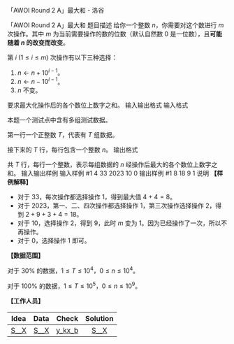 



「AWOI Round 2 A」最大和 - 洛谷














「AWOI Round 2 A」最大和
题目描述
给你一个整数 $n$，你需要对这个数进行 $m$ 次操作。其中 $m$ 为当前需要操作的数的位数（默认自然数 $0$ 是一位数），且**可能随着 $n$ 的改变而改变**。

第 $i$ $(1\leqslant i \leqslant m)$ 次操作有以下三种选择：

1. $n\gets n+10^{i-1}$。
2. $n\gets n-10^{i-1}$。
3. $n$ 不变。

要求最大化操作后的各个数位上数字之和。
输入输出格式
输入格式

本题一个测试点中含有多组测试数据。

第一行一个正整数 $T$，代表有 $T$ 组数据。

接下来的 $T$ 行，每行包含一个整数 $n$。
输出格式

共 $T$ 行，每行一个整数，表示每组数据的 $n$ 经操作后最大的各个数位上数字之和。
输入输出样例
输入样例 #1
4
33
2023
10
0
输出样例 #1
8
18
9
1
说明
**【样例解释】**
- 对于 $33$，每次操作都选择操作 $1$，得到最大值 $4+4=8$。
- 对于 $2023$，第一、二、四次操作都选择操作 $1$，第三次操作选择操作 $2$，得到 $2+9+3+4 = 18$。
- 对于 $10$，选择操作 $2$，得到 $9$，此时 $m$ 变为 $1$。因为已经操作了一次，所以不再操作。
- 对于 $0$，选择操作 $1$ 即可。

**【数据范围】**

对于 $30\%$ 的数据，$1 \leqslant T 
\leqslant10^4$，$0 \leqslant n \leqslant 10^4$。

对于 $100\%$ 的数据，$1 \leqslant T \leqslant 10^5$，$0 \leqslant n \leqslant 10^9$。

**【工作人员】**

| $\text{Idea}$ | $\text{Data}$ | $\text{Check}$ | $\text{Solution}$ |
| :----------: | :----------: | :----------: | :----------: | 
| [S__X](/user/310466) | [S__X](/user/310466)|  [y_kx_b](/user/592895) | [S__X](/user/310466) | 






